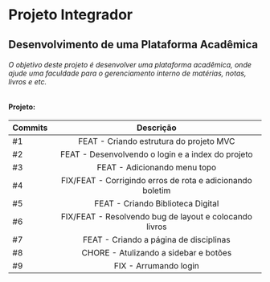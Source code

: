 # Projeto Integrador
## Desenvolvimento de uma Plataforma Acadêmica
###### O objetivo deste projeto é desenvolver uma plataforma acadêmica, onde ajude uma faculdade para o gerenciamento interno de matérias, notas, livros e etc. 

#### Projeto:
|    Commits    |   Descrição   |
| ------------- |:-------------:|
| #1            | FEAT - Criando estrutura do projeto MVC   |
| #2            | FEAT - Desenvolvendo o login e a index do projeto   |
| #3            | FEAT - Adicionando menu topo   |
| #4            | FIX/FEAT - Corrigindo erros de rota e adicionando boletim  |
| #5            | FEAT - Criando Biblioteca Digital  |
| #6            | FIX/FEAT - Resolvendo bug de layout e colocando livros  |
| #7            | FEAT - Criando a página de disciplinas  |
| #8            | CHORE - Atulizando a sidebar e botões  |
| #9            | FIX - Arrumando login  |